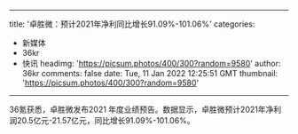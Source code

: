 
---
title: '卓胜微：预计2021年净利同比增长91.09%-101.06%'
categories: 
 - 新媒体
 - 36kr
 - 快讯
headimg: 'https://picsum.photos/400/300?random=9580'
author: 36kr
comments: false
date: Tue, 11 Jan 2022 12:25:51 GMT
thumbnail: 'https://picsum.photos/400/300?random=9580'
---

<div>   
36氪获悉，卓胜微发布2021 年度业绩预告。数据显示，卓胜微预计2021年净利润20.5亿元-21.57亿元，同比增长91.09%-101.06%。  
</div>
            